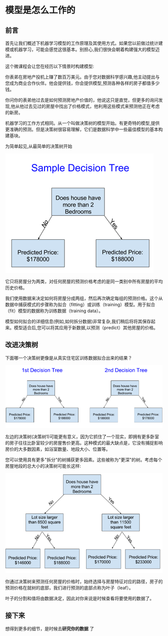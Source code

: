 # 模型是怎么工作的 #

## 前言 #

首先让我们概述下机器学习模型的工作原理及其使用方式。如果您以前做过统计建模或机器学习，可能会感觉这很基本。别担心,我们很快会朝着构建强大的模型迈进。

这个微课程会让您在经历以下情景时构建模型:

你表弟在房地产投机上赚了数百万美元。由于您对数据科学感兴趣,他主动提出与您成为商业合作伙伴。他会提供钱，你会提供模型,预测各种各样的房子都值多少钱。

你问你的表弟他过去是如何预测房地产价值的，他说这只是直觉，但更多的询问发现,他从他过去见过的房屋中找出了价格模式，他利用这些模式来预测他正在考虑的新房。

机器学习的工作方式相同。从一个叫做决策树的模型开始。有更奇特的模型,提供更准确的预测。但是决策树很容易理解，它们是数据科学中一些最佳模型的基本构建基块。

为简单起见,从最简单的决策树开始

![图1.1](./imgs/1.1.png)

它只将房屋分为两类，对任何房屋的预测价格考虑的是同一类别中所有房屋的平均历史价格。

我们使用数据来决定如何将房屋分成两组，然后再次确定每组的预测价格。这个从数据中捕获模式的步骤称为拟合（fitting）或训练（training）模型。用于拟合（fit）模型的数据称为训练数据（training data）。

模型如何拟合的详细信息(例如,如何拆分数据)非常复杂,我们稍后将将其保存起来。模型适合后,您可以将其应用于新数据,以预测（predict）其他房屋的价格。

## 改进决策树 #

下面哪一个决策树更像是从真实住宅区训练数据拟合出来的结果？

![图1.1](./imgs/1.2.png)

左边的决策树(决策树1)可能更有意义，因为它抓住了一个现实，即拥有更多卧室的房子往往比卧室较少的房屋售价更高。这种模式的最大缺点是，它没有捕捉影响房价的大多数因素，如浴室数量、地段大小、位置等。

您可以使用具有更多"拆分"的树捕获更多因素。这些被称为"更深"的树。考虑每个房屋地段的总大小的决策树可能长这样:

![图1.1](./imgs/1.3.png)

你通过决策树来预测任何房屋的价格时，始终选择与房屋特征对应的路径，房子的预测价格在就树的底部，我们进行预测的底部点称为叶子（leaf）。

叶子的分割和值将由数据决定，因此对你来说是时候查看将要使用的数据了。

## 接下来 #

想得到更多的细节，是时候去**研究你的数据** 了
